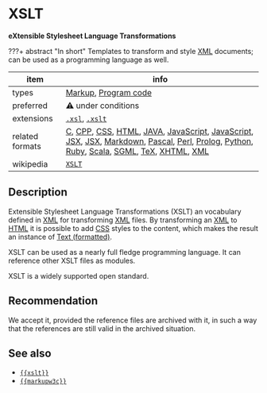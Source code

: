 

# XSLT

**eXtensible Stylesheet Language Transformations**

???+ abstract "In short"
    Templates to transform and style [XML](../fileFormats/xml.md) documents; can be used as a programming language as well.

item | info
--- | ---
types | [Markup](../dataTypes/markup.md), [Program code](../dataTypes/programCode.md)
preferred | ⚠️ under conditions
extensions | [`.xsl`](../extensions/xsl.md), [`.xslt`](../extensions/xslt.md)
related formats | [C](../fileFormats/c.md), [CPP](../fileFormats/cpp.md), [CSS](../fileFormats/css.md), [HTML](../fileFormats/html.md), [JAVA](../fileFormats/java.md), [JavaScript](../fileFormats/javascript.md), [JavaScript](../fileFormats/javascript.md), [JSX](../fileFormats/jsx.md), [JSX](../fileFormats/jsx.md), [Markdown](../fileFormats/markdown.md), [Pascal](../fileFormats/pascal.md), [Perl](../fileFormats/perl.md), [Prolog](../fileFormats/prolog.md), [Python](../fileFormats/python.md), [Ruby](../fileFormats/ruby.md), [Scala](../fileFormats/scala.md), [SGML](../fileFormats/sgml.md), [TeX](../fileFormats/tex.md), [XHTML](../fileFormats/xhtml.md), [XML](../fileFormats/xml.md)
wikipedia | [`XSLT`]({{wikipedia}}/XSLT)

## Description

Extensible Stylesheet Language Transformations (XSLT)
an vocabulary defined in [XML](../fileFormats/xml.md)
for transforming [XML](../fileFormats/xml.md) files.
By transforming an [XML](../fileFormats/xml.md) to [HTML](../fileFormats/html.md) it is possible to
add [CSS](../fileFormats/css.md) styles to the content, which makes the result an instance of
[Text (formatted)](../dataTypes/textFormatted.md).

XSLT can be used as a nearly full fledge programming language.
It can reference other XSLT files as modules.

XSLT is a widely supported open standard.

## Recommendation

We accept it, provided the reference files are archived with it, in such a way
that the references are still valid in the archived situation.


## See also
*   [`{{xslt}}`]({{xslt}})
*   [`{{markupw3c}}`]({{markupw3c}})



